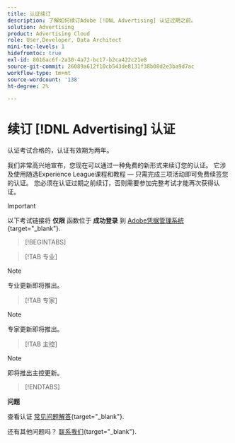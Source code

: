 ```yaml
---
title: 认证续订
description: 了解如何续订Adobe [!DNL Advertising] 认证过期之前。
solution: Advertising
product: Advertising Cloud
role: User,Developer, Data Architect
mini-toc-levels: 1
hidefromtoc: true
exl-id: 8016ac6f-2a30-4a72-bc17-b2ca422c21e8
source-git-commit: 26089a612f10cb543de8131f38b08d2e3ba9d7ac
workflow-type: tm+mt
source-wordcount: '138'
ht-degree: 2%

---
```


# 续订 [!DNL Advertising] 认证

认证考试合格的，认证有效期为两年。

我们非常高兴地宣布，您现在可以通过一种免费的新形式来续订您的认证。 它涉及使用随选Experience League课程和教程 — 只需完成三项活动即可免费续签您的认证。 您必须在认证过期之前续订，否则需要参加完整考试才能再次获得认证。

>[!IMPORTANT]
>
>以下考试链接将 **仅限** 函数位于 **成功登录** 到 [Adobe凭据管理系统](http://www.certmetrics.com/adobe){target="_blank"}.

>[!BEGINTABS]

>[!TAB 专业]

>[!NOTE]
>
>专业更新即将推出。

>[!TAB 专家]

>[!NOTE]
>
>专家更新即将推出。

>[!TAB 主控]

>[!NOTE]
>
>即将推出主控更新。

>[!ENDTABS]

**问题**

查看认证 [常见问题解答](https://experienceleague.adobe.com/docs/certification/certification/faq.html?lang=en){target="_blank"}.

还有其他问题吗？ [联系我们](mailto:certif@adobe.com){target="_blank"}.
